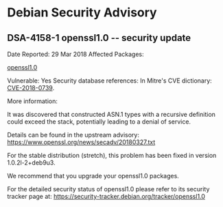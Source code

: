 
Debian Security Advisory
========================


DSA-4158-1 openssl1.0 -- security update
----------------------------------------



Date Reported:
29 Mar 2018
Affected Packages:

[openssl1.0](https://packages.debian.org/src:openssl1.0)

Vulnerable:
Yes
Security database references:
In Mitre's CVE dictionary: [CVE-2018-0739](https://security-tracker.debian.org/tracker/CVE-2018-0739).  

More information:

It was discovered that constructed ASN.1 types with a recursive
definition could exceed the stack, potentially leading to a denial of
service.


Details can be found in the upstream advisory:
<https://www.openssl.org/news/secadv/20180327.txt>


For the stable distribution (stretch), this problem has been fixed in
version 1.0.2l-2+deb9u3.


We recommend that you upgrade your openssl1.0 packages.


For the detailed security status of openssl1.0 please refer to its
security tracker page at:
<https://security-tracker.debian.org/tracker/openssl1.0>





